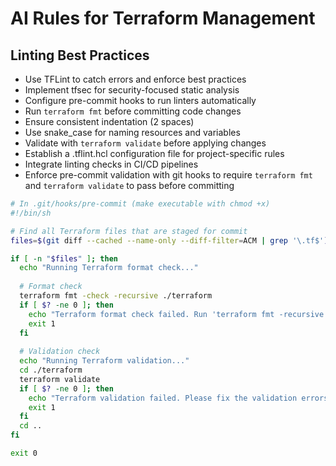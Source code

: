 # AI Rules for Terraform Management
## Linting Best Practices
- Use TFLint to catch errors and enforce best practices
- Implement tfsec for security-focused static analysis
- Configure pre-commit hooks to run linters automatically
- Run `terraform fmt` before committing code changes
- Ensure consistent indentation (2 spaces)
- Use snake_case for naming resources and variables
- Validate with `terraform validate` before applying changes
- Establish a .tflint.hcl configuration file for project-specific rules
- Integrate linting checks in CI/CD pipelines
- Enforce pre-commit validation with git hooks to require `terraform fmt` and `terraform validate` to pass before committing

```bash
# In .git/hooks/pre-commit (make executable with chmod +x)
#!/bin/sh

# Find all Terraform files that are staged for commit
files=$(git diff --cached --name-only --diff-filter=ACM | grep '\.tf$')

if [ -n "$files" ]; then
  echo "Running Terraform format check..."
  
  # Format check
  terraform fmt -check -recursive ./terraform
  if [ $? -ne 0 ]; then
    echo "Terraform format check failed. Run 'terraform fmt -recursive ./terraform' to fix formatting issues."
    exit 1
  fi
  
  # Validation check
  echo "Running Terraform validation..."
  cd ./terraform
  terraform validate
  if [ $? -ne 0 ]; then
    echo "Terraform validation failed. Please fix the validation errors before committing."
    exit 1
  fi
  cd ..
fi

exit 0
```
